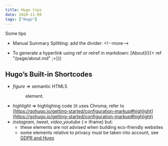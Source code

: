 ```yaml
---
title: Hugo tips
date: 2020-11-09
tags: ["Hugo"]
---
```


Some tips
<!--more-->

- Manual Summary Splitting: add the divider: &lt;!&#45;&#45;more&#45;&#45;&gt;

- To generate a hyperlink using ref or relref in markdown: [About](&#123;&#123;&lt; ref "/page/about.md" ;&gt;&#125;&#125;)


## Hugo’s Built-in Shortcodes
- *figure* => semantic HTML5 <figure> element.
- *highlight* => highlighing code (it uses Chroma; refer to [https://gohugo.io/getting-started/configuration-markup#highlight](https://gohugo.io/getting-started/configuration-markup#highlight)
- *instagram*, *tweet*, *video*,*youtube* (-> iframe) but:
  - these elements are not advised when building eco-friendly websites
  - some elements relative to privacy must be taken into account, see [GDPR and Hugo](https://gohugo.io/about/hugo-and-gdpr/)
